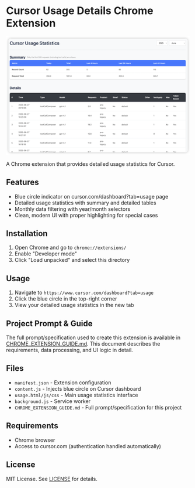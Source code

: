 # Cursor Usage Details Chrome Extension

![Screenshot of Cursor Usage Details Extension UI](./screenshot.png)

A Chrome extension that provides detailed usage statistics for Cursor.

## Features

- Blue circle indicator on cursor.com/dashboard?tab=usage page
- Detailed usage statistics with summary and detailed tables
- Monthly data filtering with year/month selectors
- Clean, modern UI with proper highlighting for special cases

## Installation

1. Open Chrome and go to `chrome://extensions/`
2. Enable "Developer mode"
3. Click "Load unpacked" and select this directory

## Usage

1. Navigate to `https://www.cursor.com/dashboard?tab=usage`
2. Click the blue circle in the top-right corner
3. View your detailed usage statistics in the new tab

## Project Prompt & Guide

The full prompt/specification used to create this extension is available in [CHROME_EXTENSION_GUIDE.md](./CHROME_EXTENSION_GUIDE.md). This document describes the requirements, data processing, and UI logic in detail.

## Files

- `manifest.json` - Extension configuration
- `content.js` - Injects blue circle on Cursor dashboard
- `usage.html/js/css` - Main usage statistics interface
- `background.js` - Service worker
- `CHROME_EXTENSION_GUIDE.md` - Full prompt/specification for this project

## Requirements

- Chrome browser
- Access to cursor.com (authentication handled automatically)

## License

MIT License. See [LICENSE](./LICENSE) for details. 